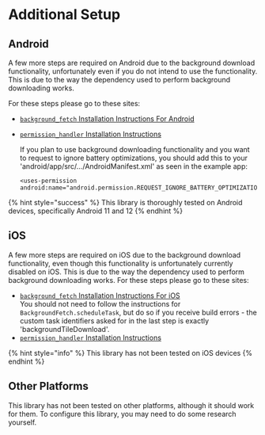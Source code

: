 # Additional Setup

## Android

A few more steps are required on Android due to the background download functionality, unfortunately even if you do not intend to use the functionality. This is due to the way the dependency used to perform background downloading works.

For these steps please go to these sites:

* [`background_fetch` Installation Instructions For Android](https://github.com/transistorsoft/flutter\_background\_fetch/blob/master/help/INSTALL-ANDROID.md)
*   [`permission_handler` Installation Instructions](https://pub.dev/packages/permission\_handler#setup)

    If you plan to use background downloading functionality and you want to request to ignore battery optimizations, you should add this to your 'android/app/src/.../AndroidManifest.xml' as seen in the example app:

    ```
    <uses-permission android:name="android.permission.REQUEST_IGNORE_BATTERY_OPTIMIZATIONS"/>
    ```

{% hint style="success" %}
This library is thoroughly tested on Android devices, specifically Android 11 and 12
{% endhint %}

## iOS

A few more steps are required on iOS due to the background download functionality, even though this functionality is unfortunately currently disabled on iOS. This is due to the way the dependency used to perform background downloading works. For these steps please go to these sites:

* [`background_fetch` Installation Instructions For iOS](https://github.com/transistorsoft/flutter\_background\_fetch/blob/master/help/INSTALL-IOS.md)\
  You should not need to follow the instructions for `BackgroundFetch.scheduleTask`, but do so if you receive build errors - the custom task identifiers asked for in the last step is exactly 'backgroundTileDownload'.
* [`permission_handler` Installation Instructions](https://pub.dev/packages/permission\_handler#setup)

{% hint style="info" %}
This library has not been tested on iOS devices
{% endhint %}

## Other Platforms

This library has not been tested on other platforms, although it should work for them. To configure this library, you may need to do some research yourself.
